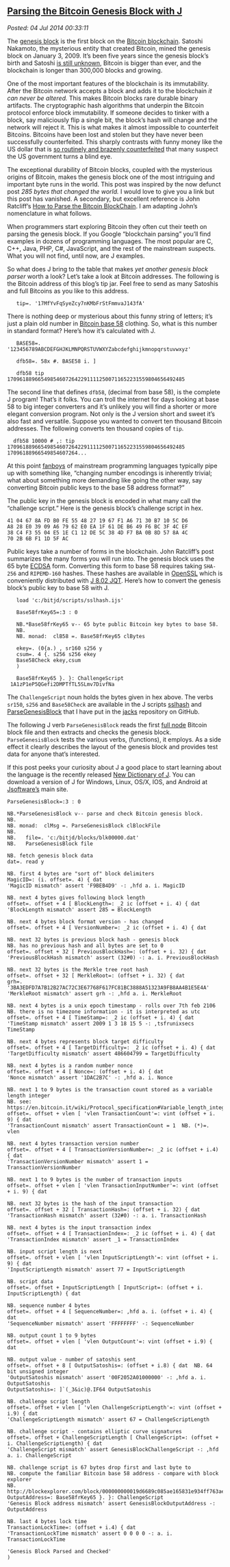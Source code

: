 
[Parsing 
the Bitcoin Genesis Block with J](http://bakerjd99.wordpress.com/2014/07/03/parsing-the-bitcoin-genesis-block-with-j/)
-------------------------------------------------------------------------------------------------------------------------------

*Posted: 04 Jul 2014 00:33:11*

The [genesis block](https://en.bitcoin.it/wiki/Genesis_block) is the
first block on the [Bitcoin blockchain](https://blockexplorer.com/).
Satoshi Nakamoto, the mysterious entity that created Bitcoin, mined the
genesis block on January 3, 2009. It’s been five years since the genesis
block’s birth and Satoshi [is still
unknown](http://en.wikipedia.org/wiki/Satoshi_Nakamoto), Bitcoin is
bigger than ever, and the blockchain is longer than 300,000 blocks and
growing.

One of the most important features of the blockchain is its
immutability. After the Bitcoin network accepts a block and adds it to
the blockchain *it can never be altered.* This makes Bitcoin blocks rare
durable binary artifacts. The cryptographic hash algorithms that
underpin the Bitcoin protocol enforce block immutability. If someone
decides to tinker with a block, say maliciously flip a single bit, the
block’s hash will change and the network will reject it. This is what
makes it almost impossible to counterfeit Bitcoins. Bitcoins have been
lost and stolen but they have never been successfully counterfeited.
This sharply contrasts with funny money like the US dollar that is [so
routinely and brazenly
counterfeited](http://www.npr.org/blogs/money/2013/09/05/219264902/the-world-capital-of-counterfeit-dollars)
that many suspect the US government turns a blind eye.

The exceptional durability of Bitcoin blocks, coupled with the
mysterious origins of Bitcoin, makes the genesis block one of the most
intriguing and important byte runs in the world. This post was inspired
by the now defunct post *285 bytes that changed the world.* I would love
to give you a link but this post has vanished. A secondary, but
excellent reference is John Ratcliff’s [How to Parse the Bitcoin
BlockChain](http://codesuppository.blogspot.com/2014/01/how-to-parse-bitcoin-blockchain.html).
I am adapting John’s nomenclature in what follows.

When programmers start exploring Bitcoin they often cut their teeth on
parsing the genesis block. If you Google “blockchain parsing” you’ll
find examples in dozens of programming languages. The most popular are
C, C++, Java, PHP, C\#, JavaScript, and the rest of the mainstream
suspects. What you will not find, until now, are J examples.

So what does J bring to the table that makes *yet another genesis block
parser* worth a look? Let’s take a look at Bitcoin addresses. The
following is the Bitcoin address of this blog’s tip jar. Feel free to
send as many Satoshis and full Bitcoins as you like to this address.


       tip=. '17MfYvFqSyeZcy7nKMbFrStFmmvaJ143fA'

There is nothing deep or mysterious about this funny string of letters;
it’s just a plain old number in [Bitcoin base
58](https://en.bitcoin.it/wiki/Base58Check_encoding) clothing. So, what
is this number in standard format? Here’s how it’s calculated with J.


       BASE58=. '123456789ABCDEFGHJKLMNPQRSTUVWXYZabcdefghijkmnopqrstuvwxyz'
     
       dfb58=. 58x #. BASE58 i. ]
     
       dfb58 tip
    1709618896654985460726422911112500711652231559804656492485

The second line that defines `dfb58`, (decimal from base 58), is the
complete J program! That’s it folks. You can troll the internet for days
looking at base 58 to big integer converters and it’s unlikely you will
find a shorter or more elegant conversion program. Not only is the J
version short and sweet it’s also fast and versatile. Suppose you wanted
to convert ten thousand Bitcoin addresses. The following converts ten
thousand copies of `tip`.


      dfb58 10000 # ,: tip
    1709618896654985460726422911112500711652231559804656492485 17096188966549854607264...

At this point
[fanboys](http://www.urbandictionary.com/define.php?term=fanboy) of
mainstream programming languages typically pipe up with something like,
“changing number encodings is inherently trivial; what about something
more demanding like going the other way, say converting Bitcoin public
keys to the base 58 address format?”

The public key in the genesis block is encoded in what many call the
“challenge script.” Here is the genesis block’s challenge script in hex.


    41 04 67 8A FD B0 FE 55 48 27 19 67 F1 A6 71 30 B7 10 5C D6 
    A8 28 E0 39 09 A6 79 62 E0 EA 1F 61 DE B6 49 F6 BC 3F 4C EF 
    38 C4 F3 55 04 E5 1E C1 12 DE 5C 38 4D F7 BA 0B 8D 57 8A 4C 
    70 2B 6B F1 1D 5F AC 

Public keys take a number of forms in the blockchain. John Ratcliff’s
post summarizes the many forms you will run into. The genesis block uses
the 65 byte
[ECDSA](http://blog.cloudflare.com/ecdsa-the-digital-signature-algorithm-of-a-better-internet)
form. Converting this form to base 58 requires taking `SHA-256` and
`RIPEMD-160` hashes. These hashes are available in
[OpenSSL](http://www.openssl.org/) which is conveniently distributed
with [J 8.02
JQT](http://www.jsoftware.com/jwiki/Guides/Qt%20IDE/Install). Here’s how
to convert the genesis block’s public key to base 58 with J.


       load 'c:/bitjd/scripts/sslhash.ijs'

       Base58frKey65=:3 : 0

       NB.*Base58frKey65 v-- 65 byte public Bitcoin key bytes to base 58.
       NB.
       NB. monad:  clB58 =. Base58frKey65 clBytes

       ekey=. (0{a.) , sr160 s256 y
       csum=. 4 {. s256 s256 ekey
       Base58Check ekey,csum
       )

       Base58frKey65 }. }: ChallengeScript
     1A1zP1eP5QGefi2DMPTfTL5SLmv7DivfNa

The `ChallengeScript` noun holds the bytes given in hex above. The verbs
`sr150`, `s256` and `Base58Check` are available in the J scripts
[sslhash](https://github.com/bakerjd99/jacks/blob/master/bitcoin/sslhash.ijs)
and
[ParseGenesisBlock](https://github.com/bakerjd99/jacks/blob/master/bitcoin/ParseGenesisBlock.ijs)
that I have put in the [jacks](https://github.com/bakerjd99/jacks)
repository on GitHub.

The following J verb `ParseGenesisBlock` reads the first [full
node](https://bitcoin.org/en/download) Bitcoin block file and then
extracts and checks the genesis block. `ParseGenesisBlock` tests the
various verbs, (functions), it employs. As a side effect it clearly
describes the layout of the genesis block and provides test data for
anyone that’s interested.

If this post peeks your curiosity about J a good place to start learning
about the language is the recently released [New Dictionary of
J](http://www.jsoftware.com/jwiki/Vocabulary/HowNuVoc). You can download
a version of J for Windows, Linux, OS/X, IOS, and Android at
[Jsoftware’s](http://www.jsoftware.com/) main site.


    ParseGenesisBlock=:3 : 0

    NB.*ParseGenesisBlock v-- parse and check Bitcoin genesis block.
    NB.
    NB. monad:  clMsg =. ParseGenesisBlock clBlockFile
    NB.
    NB.   file=. 'c:/bitjd/blocks/blk00000.dat'
    NB.   ParseGenesisBlock file

    NB. fetch genesis block data
    dat=. read y

    NB. first 4 bytes are "sort of" block delimiters
    MagicID=: (i. offset=. 4) { dat
    'MagicID mismatch' assert 'F9BEB4D9' -: ,hfd a. i. MagicID

    NB. next 4 bytes gives following block length
    offset=. offset + 4 [ BlockLength=: _2 ic (offset + i. 4) { dat
    'BlockLength mismatch' assert 285 = BlockLength

    NB. next 4 bytes block format version - has changed
    offset=. offset + 4 [ VersionNumber=: _2 ic (offset + i. 4) { dat

    NB. next 32 bytes is previous block hash - genesis block
    NB. has no previous hash and all bytes are set to 0
    offset=. offset + 32 [ PreviousBlockHash=: (offset + i. 32) { dat
    'PreviousBlockHash mismatch' assert (32#0) -: a. i. PreviousBlockHash

    NB. next 32 bytes is the Merkle tree root hash
    offset=. offset + 32 [ MerkleRoot=: (offset + i. 32) { dat
    grh=. '3BA3EDFD7A7B12B27AC72C3E67768F617FC81BC3888A51323A9FB8AA4B1E5E4A'
    'MerkleRoot mismatch' assert grh -: ,hfd a. i. MerkleRoot

    NB. next 4 bytes is a unix epoch timestamp - rolls over 7th feb 2106
    NB. there is no timezone information - it is interpreted as utc
    offset=. offset + 4 [ TimeStamp=: _2 ic (offset + i. 4) { dat
    'TimeStamp mismatch' assert 2009 1 3 18 15 5 -: ,tsfrunixsecs TimeStamp

    NB. next 4 bytes represents block target difficulty
    offset=. offset + 4 [ TargetDifficulty=: _2 ic (offset + i. 4) { dat
    'TargetDifficulty mismatch' assert 486604799 = TargetDifficulty

    NB. next 4 bytes is a random number nonce
    offset=. offset + 4 [ Nonce=: (offset + i. 4) { dat
    'Nonce mismatch' assert '1DAC2B7C' -: ,hfd a. i. Nonce

    NB. next 1 to 9 bytes is the transaction count stored as a variable length integer
    NB. see:  https://en.bitcoin.it/wiki/Protocol_specification#Variable_length_integer
    offset=. offset + vlen [ 'vlen TransactionCount'=: vint (offset + i. 9) { dat
    'TransactionCount mismatch' assert TransactionCount = 1  NB. (*)=. vlen

    NB. next 4 bytes transaction version number
    offset=. offset + 4 [ TransactionVersionNumber=: _2 ic (offset + i.4) { dat
    'TransactionVersionNumber mismatch' assert 1 = TransactionVersionNumber

    NB. next 1 to 9 bytes is the number of transaction inputs
    offset=. offset + vlen [ 'vlen TransactionInputNumber'=: vint (offset + i. 9) { dat

    NB. next 32 bytes is the hash of the input transaction
    offset=. offset + 32 [ TransactionHash=: (offset + i. 32) { dat
    'TransactionHash mismatch' assert (32#0) -: a. i. TransactionHash

    NB. next 4 bytes is the input transaction index
    offset=. offset + 4 [ TransactionIndex=: _2 ic (offset + i. 4) { dat
    'TransactionIndex mismatch' assert _1 = TransactionIndex

    NB. input script length is next
    offset=. offset + vlen [ 'vlen InputScriptLength'=: vint (offset + i. 9) { dat
    'InputScriptLength mismatch' assert 77 = InputScriptLength

    NB. script data
    offset=. offset + InputScriptLength [ InputScript=: (offset + i. InputScriptLength) { dat

    NB. sequence number 4 bytes
    offset=. offset + 4 [ SequenceNumber=: ,hfd a. i. (offset + i. 4) { dat
    'SequenceNumber mismatch' assert 'FFFFFFFF' -: SequenceNumber

    NB. output count 1 to 9 bytes
    offset=. offset + vlen [ 'vlen OutputCount'=: vint (offset + i.9) { dat

    NB. output value - number of satoshis sent
    offset=. offset + 8 [ OutputSatoshis=: (offset + i.8) { dat  NB. 64 bit unsigned integer
    'OutputSatoshis mismatch' assert '00F2052A01000000' -: ,hfd a. i. OutputSatoshis
    OutputSatoshis=: ]`(_3&ic)@.IF64 OutputSatoshis

    NB. challenge script length
    offset=. offset + vlen [ 'vlen ChallengeScriptLength'=: vint (offset + i.9) { dat
    'ChallengeScriptLength mismatch' assert 67 = ChallengeScriptLength

    NB. challenge script - contains elliptic curve signatures
    offset=. offset + ChallengeScriptLength [ ChallengeScript=: (offset + i. ChallengeScriptLength) { dat
    'ChallengeScript mismatch' assert GenesisBlockChallengeScript -: ,hfd a. i. ChallengeScript

    NB. challenge script is 67 bytes drop first and last byte to
    NB. compute the familiar Bitcoin base 58 address - compare with block explorer
    NB. http://blockexplorer.com/block/000000000019d6689c085ae165831e934ff763ae46a2a6c172b3f1b60a8ce26f
    OutputAddress=: Base58frKey65 }. }: ChallengeScript
    'Genesis Block address mismatch' assert GenesisBlockOutputAddress -: OutputAddress

    NB. last 4 bytes lock time
    TransactionLockTime=: (offset + i.4) { dat
    'TransactionLockTime mismatch' assert 0 0 0 0 -: a. i. TransactionLockTime

    'Genesis Block Parsed and Checked'
    )
